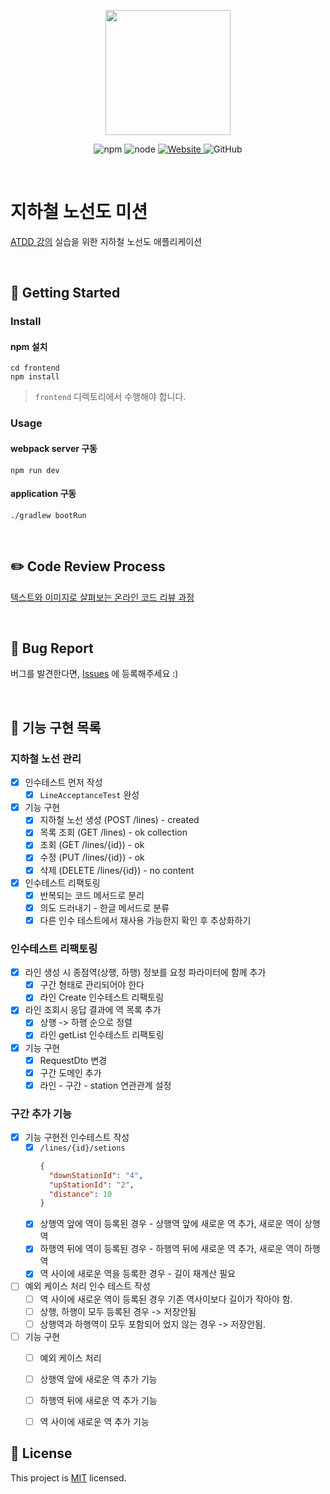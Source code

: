 <p align="center">
    <img width="200px;" src="https://raw.githubusercontent.com/woowacourse/atdd-subway-admin-frontend/master/images/main_logo.png"/>
</p>
<p align="center">
  <img alt="npm" src="https://img.shields.io/badge/npm-%3E%3D%205.5.0-blue">
  <img alt="node" src="https://img.shields.io/badge/node-%3E%3D%209.3.0-blue">
  <a href="https://edu.nextstep.camp/c/R89PYi5H" alt="nextstep atdd">
    <img alt="Website" src="https://img.shields.io/website?url=https%3A%2F%2Fedu.nextstep.camp%2Fc%2FR89PYi5H">
  </a>
  <img alt="GitHub" src="https://img.shields.io/github/license/next-step/atdd-subway-admin">
</p>

<br>

# 지하철 노선도 미션
[ATDD 강의](https://edu.nextstep.camp/c/R89PYi5H) 실습을 위한 지하철 노선도 애플리케이션

<br>

## 🚀 Getting Started

### Install
#### npm 설치
```
cd frontend
npm install
```
> `frontend` 디렉토리에서 수행해야 합니다.

### Usage
#### webpack server 구동
```
npm run dev
```
#### application 구동
```
./gradlew bootRun
```
<br>

## ✏️ Code Review Process
[텍스트와 이미지로 살펴보는 온라인 코드 리뷰 과정](https://github.com/next-step/nextstep-docs/tree/master/codereview)

<br>

## 🐞 Bug Report

버그를 발견한다면, [Issues](https://github.com/next-step/atdd-subway-admin/issues) 에 등록해주세요 :)

<br>

## 🚩 기능 구현 목록
### 지하철 노선 관리
- [x] 인수테스트 먼저 작성
    - [x] `LineAcceptanceTest` 완성

- [x] 기능 구현
    - [x] 지하철 노선 생성 (POST /lines) - created
    - [x] 목록 조회 (GET /lines) - ok collection
    - [x] 조회 (GET /lines/{id}) - ok
    - [x] 수정 (PUT /lines/{id}) - ok
    - [x] 삭제 (DELETE /lines/{id}) - no content

- [x] 인수테스트 리팩토링
    - [x] 반복되는 코드 메서드로 분리
    - [x] 의도 드러내기 - 한글 메서드로 분류
    - [x] 다른 인수 테스트에서 재사용 가능한지 확인 후 추상화하기

### 인수테스트 리팩토링
- [x] 라인 생성 시 종점역(상행, 하행) 정보를 요청 파라미터에 함께 추가
  - [x] 구간 형태로 관리되어야 한다
  - [x] 라인 Create 인수테스트 리팩토링
- [x] 라인 조회시 응답 결과에 역 목록 추가
  - [x] 상행 -> 하행 순으로 정렬
  - [x] 라인 getList 인수테스트 리팩토링
- [x] 기능 구현
  - [x] RequestDto 변경
  - [x] 구간 도메인 추가
  - [x] 라인 - 구간 - station 연관관계 설정
  
### 구간 추가 기능
- [x] 기능 구현전 인수테스트 작성
  - [x] `/lines/{id}/setions`
    ```json
    {
      "downStationId": "4",
      "upStationId": "2",
      "distance": 10
    }
    ```
  - [x] 상행역 앞에 역이 등록된 경우 - 상행역 앞에 새로운 역 추가, 새로운 역이 상행역
  - [x] 하행역 뒤에 역이 등록된 경우 - 하행역 뒤에 새로운 역 추가, 새로운 역이 하행역
  - [x] 역 사이에 새로운 역을 등록한 경우 - 길이 재계산 필요
- [ ] 예외 케이스 처리 인수 테스트 작성
  - [ ] 역 사이에 새로운 역이 등록된 경우 기존 역사이보다 길이가 작아야 함.
  - [ ] 상행, 하행이 모두 등록된 경우 -> 저장안됨
  - [ ] 상행역과 하행역이 모두 포함되어 었지 않는 경우 -> 저장안됨.
- [ ] 기능 구현
  - [ ] 예외 케이스 처리
  - [ ] 상행역 앞에 새로운 역 추가 기능
  - [ ] 하행역 뒤에 새로운 역 추가 기능
  - [ ] 역 사이에 새로운 역 추가 기능


## 📝 License

This project is [MIT](https://github.com/next-step/atdd-subway-admin/blob/master/LICENSE.md) licensed.
